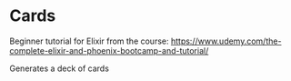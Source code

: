 # Cards

Beginner tutorial for Elixir from the course: https://www.udemy.com/the-complete-elixir-and-phoenix-bootcamp-and-tutorial/

Generates a deck of cards
